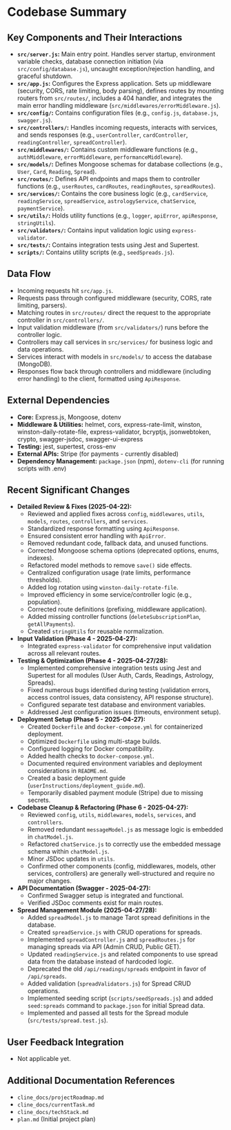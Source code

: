 # Codebase Summary

## Key Components and Their Interactions
- **`src/server.js`:** Main entry point. Handles server startup, environment variable checks, database connection initiation (via `src/config/database.js`), uncaught exception/rejection handling, and graceful shutdown.
- **`src/app.js`:** Configures the Express application. Sets up middleware (security, CORS, rate limiting, body parsing), defines routes by mounting routers from `src/routes/`, includes a 404 handler, and integrates the main error handling middleware (`src/middlewares/errorMiddleware.js`).
- **`src/config/`:** Contains configuration files (e.g., `config.js`, `database.js`, `swagger.js`).
- **`src/controllers/`:** Handles incoming requests, interacts with services, and sends responses (e.g., `userController`, `cardController`, `readingController`, `spreadController`).
- **`src/middlewares/`:** Contains custom middleware functions (e.g., `authMiddleware`, `errorMiddleware`, `performanceMiddleware`).
- **`src/models/`:** Defines Mongoose schemas for database collections (e.g., `User`, `Card`, `Reading`, `Spread`).
- **`src/routes/`:** Defines API endpoints and maps them to controller functions (e.g., `userRoutes`, `cardRoutes`, `readingRoutes`, `spreadRoutes`).
- **`src/services/`:** Contains the core business logic (e.g., `cardService`, `readingService`, `spreadService`, `astrologyService`, `chatService`, `paymentService`).
- **`src/utils/`:** Holds utility functions (e.g., `logger`, `apiError`, `apiResponse`, `stringUtils`).
- **`src/validators/`:** Contains input validation logic using `express-validator`.
- **`src/tests/`:** Contains integration tests using Jest and Supertest.
- **`scripts/`:** Contains utility scripts (e.g., `seedSpreads.js`).

## Data Flow
- Incoming requests hit `src/app.js`.
- Requests pass through configured middleware (security, CORS, rate limiting, parsers).
- Matching routes in `src/routes/` direct the request to the appropriate controller in `src/controllers/`.
- Input validation middleware (from `src/validators/`) runs before the controller logic.
- Controllers may call services in `src/services/` for business logic and data operations.
- Services interact with models in `src/models/` to access the database (MongoDB).
- Responses flow back through controllers and middleware (including error handling) to the client, formatted using `ApiResponse`.

## External Dependencies
- **Core:** Express.js, Mongoose, dotenv
- **Middleware & Utilities:** helmet, cors, express-rate-limit, winston, winston-daily-rotate-file, express-validator, bcryptjs, jsonwebtoken, crypto, swagger-jsdoc, swagger-ui-express
- **Testing:** jest, supertest, cross-env
- **External APIs:** Stripe (for payments - currently disabled)
- **Dependency Management:** `package.json` (npm), `dotenv-cli` (for running scripts with .env)

## Recent Significant Changes
- **Detailed Review & Fixes (2025-04-22):**
    - Reviewed and applied fixes across `config`, `middlewares`, `utils`, `models`, `routes`, `controllers`, and `services`.
    - Standardized response formatting using `ApiResponse`.
    - Ensured consistent error handling with `ApiError`.
    - Removed redundant code, fallback data, and unused functions.
    - Corrected Mongoose schema options (deprecated options, enums, indexes).
    - Refactored model methods to remove `save()` side effects.
    - Centralized configuration usage (rate limits, performance thresholds).
    - Added log rotation using `winston-daily-rotate-file`.
    - Improved efficiency in some service/controller logic (e.g., population).
    - Corrected route definitions (prefixing, middleware application).
    - Added missing controller functions (`deleteSubscriptionPlan`, `getAllPayments`).
    - Created `stringUtils` for reusable normalization.
- **Input Validation (Phase 4 - 2025-04-27):**
    - Integrated `express-validator` for comprehensive input validation across all relevant routes.
- **Testing & Optimization (Phase 4 - 2025-04-27/28):**
    - Implemented comprehensive integration tests using Jest and Supertest for all modules (User Auth, Cards, Readings, Astrology, Spreads).
    - Fixed numerous bugs identified during testing (validation errors, access control issues, data consistency, API response structure).
    - Configured separate test database and environment variables.
    - Addressed Jest configuration issues (timeouts, environment setup).
- **Deployment Setup (Phase 5 - 2025-04-27):**
    - Created `Dockerfile` and `docker-compose.yml` for containerized deployment.
    - Optimized `Dockerfile` using multi-stage builds.
    - Configured logging for Docker compatibility.
    - Added health checks to `docker-compose.yml`.
    - Documented required environment variables and deployment considerations in `README.md`.
    - Created a basic deployment guide (`userInstructions/deployment_guide.md`).
    - Temporarily disabled payment module (Stripe) due to missing secrets.
- **Codebase Cleanup & Refactoring (Phase 6 - 2025-04-27):**
    - Reviewed `config`, `utils`, `middlewares`, `models`, `services`, and `controllers`.
    - Removed redundant `messageModel.js` as message logic is embedded in `chatModel.js`.
    - Refactored `chatService.js` to correctly use the embedded message schema within `chatModel.js`.
    - Minor JSDoc updates in `utils`.
    - Confirmed other components (config, middlewares, models, other services, controllers) are generally well-structured and require no major changes.
- **API Documentation (Swagger - 2025-04-27):**
    - Confirmed Swagger setup is integrated and functional.
    - Verified JSDoc comments exist for main routes.
- **Spread Management Module (2025-04-27/28):**
    - Added `spreadModel.js` to manage Tarot spread definitions in the database.
    - Created `spreadService.js` with CRUD operations for spreads.
    - Implemented `spreadController.js` and `spreadRoutes.js` for managing spreads via API (Admin CRUD, Public GET).
    - Updated `readingService.js` and related components to use spread data from the database instead of hardcoded logic.
    - Deprecated the old `/api/readings/spreads` endpoint in favor of `/api/spreads`.
    - Added validation (`spreadValidators.js`) for Spread CRUD operations.
    - Implemented seeding script (`scripts/seedSpreads.js`) and added `seed:spreads` command to `package.json` for initial Spread data.
    - Implemented and passed all tests for the Spread module (`src/tests/spread.test.js`).

## User Feedback Integration
- Not applicable yet.

## Additional Documentation References
- `cline_docs/projectRoadmap.md`
- `cline_docs/currentTask.md`
- `cline_docs/techStack.md`
- `plan.md` (Initial project plan)

